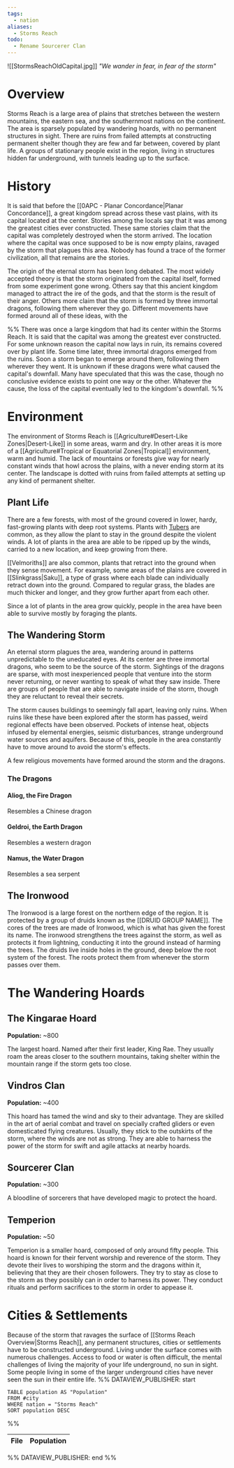 ```yaml
---
tags:
  - nation
aliases:
  - Storms Reach
todo:
  - Rename Sourcerer Clan
---
```

![[StormsReachOldCapital.jpg]]
*"We wander in fear, in fear of the storm"*
# Overview
Storms Reach is a large area of plains that stretches between the western mountains, the eastern sea, and the southernmost nations on the continent. The area is sparsely populated by wandering hoards, with no permanent structures in sight. There are ruins from failed attempts at constructing permanent shelter though they are few and far between, covered by plant life. A groups of stationary people exist in the region, living in structures hidden far underground, with tunnels leading up to the surface.
# History
It is said that before the [[0APC - Planar Concordance|Planar Concordance]], a great kingdom spread across these vast plains, with its capital located at the center. Stories among the locals say that it was among the greatest cities ever constructed. These same stories claim that the capital was completely destroyed when the storm arrived. The location where the capital was once supposed to be is now empty plains, ravaged by the storm that plagues this area. Nobody has found a trace of the former civilization, all that remains are the stories.

The origin of the eternal storm has been long debated. The most widely accepted theory is that the storm originated from the capital itself, formed from some experiment gone wrong. Others say that this ancient kingdom managed to attract the ire of the gods, and that the storm is the result of their anger. Others more claim that the storm is formed by three immortal dragons, following them wherever they go. Different movements have formed around all of these ideas, with the 

%%
There was once a large kingdom that had its center within the Storms Reach. It is said that the capital was among the greatest ever constructed. For some unknown reason the capital now lays in ruin, its remains covered over by plant life. Some time later, three immortal dragons emerged from the ruins. Soon a storm began to emerge around them, following them wherever they went. It is unknown if these dragons were what caused the capital's downfall. Many have speculated that this was the case, though no conclusive evidence exists to point one way or the other. Whatever the cause, the loss of the capital eventually led to the kingdom's downfall.
%%
# Environment
The environment of Storms Reach is [[Agriculture#Desert-Like Zones|Desert-Like]] in some areas, warm and dry. In other areas it is more of a [[Agriculture#Tropical or Equatorial Zones|Tropical]] environment, warm and humid. The lack of mountains or forests give way for nearly constant winds that howl across the plains, with a never ending storm at its center. The landscape is dotted with ruins from failed attempts at setting up any kind of permanent shelter.
## Plant Life
There are a few forests, with most of the ground covered in lower, hardy, fast-growing plants with deep root systems. Plants with [Tubers](https://sv.wikipedia.org/wiki/Tuber) are common, as they allow the plant to stay in the ground despite the violent winds. A lot of plants in the area are able to be ripped up by the winds, carried to a new location, and keep growing from there.

[[Velmoriths]] are also common, plants that retract into the ground when they sense movement. For example, some areas of the plains are covered in [[Slinkgrass|Saku]], a type of grass where each blade can individually retract down into the ground. Compared to regular grass, the blades are much thicker and longer, and they grow further apart from each other.

Since a lot of plants in the area grow quickly, people in the area have been able to survive mostly by foraging the plants.
## The Wandering Storm
An eternal storm plagues the area, wandering around in patterns unpredictable to the uneducated eyes. At its center are three immortal dragons, who seem to be the source of the storm. Sightings of the dragons are sparse, with most inexperienced people that venture into the storm never returning, or never wanting to speak of what they saw inside. There are groups of people that are able to navigate inside of the storm, though they are reluctant to reveal their secrets.

The storm causes buildings to seemingly fall apart, leaving only ruins. When ruins like these have been explored after the storm has passed, weird regional effects have been observed. Pockets of intense heat, objects infused by elemental energies, seismic disturbances, strange underground water sources and aquifers. Because of this, people in the area constantly have to move around to avoid the storm's effects.

A few religious movements have formed around the storm and the dragons.
### The Dragons
#### Aliog, the Fire Dragon
Resembles a Chinese dragon
#### Geldroi, the Earth Dragon
Resembles a western dragon
#### Namus, the Water Dragon
Resembles a sea serpent
## The Ironwood
The Ironwood is a large forest on the northern edge of the region. It is protected by a group of druids known as the [[DRUID GROUP NAME]]. The cores of the trees are made of Ironwood, which is what has given the forest its name. The ironwood strengthens the trees against the storm, as well as protects it from lightning, conducting it into the ground instead of harming the trees. The druids live inside holes in the ground, deep below the root system of the forest. The roots protect them from whenever the storm passes over them.
# The Wandering Hoards
## The Kingarae Hoard
**Population:** ~800

The largest hoard. Named after their first leader, King Rae. They usually roam the areas closer to the southern mountains, taking shelter within the mountain range if the storm gets too close.
## Vindros Clan
**Population:** ~400

This hoard has tamed the wind and sky to their advantage. They are skilled in the art of aerial combat and travel on specially crafted gliders or even domesticated flying creatures. Usually, they stick to the outskirts of the storm, where the winds are not as strong. They are able to harness the power of the storm for swift and agile attacks at nearby hoards.
## Sourcerer Clan
**Population:** ~300

A bloodline of sorcerers that have developed magic to protect the hoard.
## Temperion
**Population:** ~50

Temperion is a smaller hoard, composed of only around fifty people. This hoard is known for their fervent worship and reverence of the storm. They devote their lives to worshiping the storm and the dragons within it, believing that they are their chosen followers. They try to stay as close to the storm as they possibly can in order to harness its power. They conduct rituals and perform sacrifices to the storm in order to appease it.
# Cities & Settlements
Because of the storm that ravages the surface of [[Storms Reach Overview|Storms Reach]], any permanent structures, cities or settlements have to be constructed underground. Living under the surface comes with numerous challenges. Access to food or water is often difficult, the mental challenges of living the majority of your life underground, no sun in sight. Some people living in some of the larger underground cities have never seen the sun in their entire life.
%% DATAVIEW_PUBLISHER: start
```dataview
TABLE population AS "Population"
FROM #city
WHERE nation = "Storms Reach"
SORT population DESC
```
%%

| File | Population |
| ---- | ---------- |

%% DATAVIEW_PUBLISHER: end %%